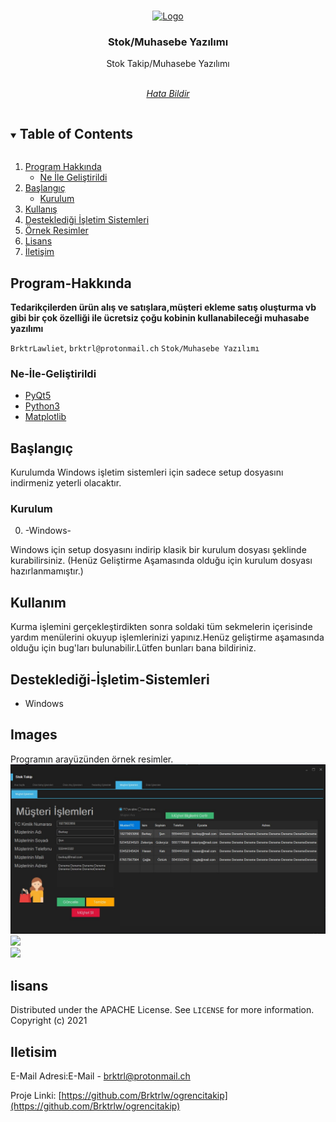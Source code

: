 



<br />
<p align="center">
  <a href="https://github.com/Brktrlw/Stok-Takip">
    <img src="images/icon.png" alt="Logo" width="140" height="140">
  </a>

  <h3 align="center">Stok/Muhasebe Yazılımı</h3>

  <p align="center">
    Stok Takip/Muhasebe Yazılımı
    <br />
    <br />
    <p align="center"><address>
      <div align="center">
    <a href="mailto:brktrl@protonmail.ch">Hata Bildir</a>
    <br>
    <!--<a href="http://www.riglsable.rf.gd/" target="_blank">Web Sitesi</a>-->
    </div>
    </address>
    </p>
  </p>
</p>



<details open="open">
  <summary><h2 style="display: inline-block">Table of Contents</h2></summary>
  <ol>
    <li>
      <a href="#Program-Hakkında">Program Hakkında</a>
      <ul>
        <li><a href="#Ne-İle-Geliştirildi">Ne İle Geliştirildi</a></li>
      </ul>
    </li>
    <li>
      <a href="#Başlangıç">Başlangıç</a>
      <ul>
        <li><a href="#Kurulum">Kurulum</a></li>
      </ul>
    </li>
    <li><a href="#Kullanım">Kullanış</a></li>
    <li><a href="#Desteklediği-İşletim-Sistemleri">Desteklediği İşletim Sistemleri</a>
    <li><a href="Images">Örnek Resimler</a>
    <li><a href="#lisans">Lisans</a></li>
    <li><a href="#Iletisim">İletişim</a></li>
  </ol>
</details>

## Program-Hakkında

**Tedarikçilerden ürün alış ve satışlara,müşteri ekleme satış oluşturma vb gibi bir çok özelliği ile ücretsiz çoğu kobinin kullanabileceği muhasabe yazılımı**

`BrktrLawliet`,
`brktrl@protonmail.ch`
`Stok/Muhasebe Yazılımı`


### Ne-İle-Geliştirildi

* [PyQt5](https://pypi.org/project/PyQt5/)
* [Python3](https://www.python.org)
* [Matplotlib](https://www.matplotlib.org)

## Başlangıç

Kurulumda Windows işletim sistemleri için sadece setup dosyasını indirmeniz yeterli olacaktır.


### Kurulum
0. -Windows-

Windows için setup dosyasını indirip klasik bir kurulum dosyası şeklinde kurabilirsiniz.
(Henüz Geliştirme Aşamasında olduğu için kurulum dosyası hazırlanmamıştır.)

## Kullanım

Kurma işlemini gerçekleştirdikten sonra soldaki tüm sekmelerin içerisinde yardım menülerini okuyup işlemlerinizi yapınız.Henüz geliştirme aşamasında olduğu için bug'ları bulunabilir.Lütfen bunları bana bildiriniz.

## Desteklediği-İşletim-Sistemleri
* Windows

## Images
Programın arayüzünden örnek resimler.
<img src="images/Capture.JPG"></img><br>
<img src="images/Capture3.JPG"></img><br>
<img src="images/Capture2.JPG"></img><br>
## lisans

Distributed under the APACHE License. See `LICENSE` for more information.<br>
Copyright (c) 2021 

## Iletisim

E-Mail Adresi:E-Mail - brktrl@protonmail.ch

Proje Linki: [https://github.com/Brktrlw/ogrencitakip](https://github.com/Brktrlw/ogrencitakip)<br>
<!--Web Site Linki: [http://www.riglsable.rf.gd/](http://www.riglsable.rf.gd/)-->





